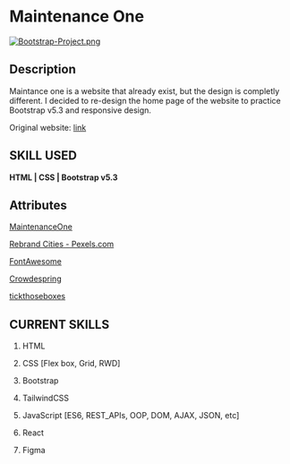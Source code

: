 # Maintenance One

[![Bootstrap-Project.png](https://i.postimg.cc/wxZfqvc8/Bootstrap-Project.png)](https://postimg.cc/V59B4zVD)

## Description

Maintance one is a website that already exist, but the design is completly different. I decided to re-design the home page of the website to practice Bootstrap v5.3 and responsive design. 

Original website: [link](https://www.maintenance-one.com/)

## SKILL USED

**HTML | CSS | Bootstrap v5.3**

## Attributes

[MaintenanceOne](https://www.maintenance-one.com/)

[Rebrand Cities - Pexels.com](https://images.pexels.com/photos/1367272/pexels-photo-1367272.jpeg?auto=compress&cs=tinysrgb&w=1260&h=750&dpr=1)

[FontAwesome](https://fontawesome.com/)

[Crowdespring](https://www.crowdspring.com/blog/how-to-start-a-cleaning-business/)

[tickthoseboxes](https://tickthoseboxes.com.au/wp-content/uploads/2021/09/Accountability.jpg)

## CURRENT SKILLS

1. HTML

2. CSS [Flex box, Grid, RWD]

3. Bootstrap

4. TailwindCSS

5. JavaScript [ES6, REST_APIs, OOP, DOM, AJAX, JSON, etc]

6. React

7. Figma
